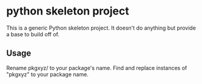 # python skeleton project

This is a generic Python skeleton project. It doesn't do anything but
provide a base to build off of.

## Usage

Rename pkgxyz/ to your package's name. Find and replace instances of
"pkgxyz" to your package name.
